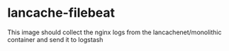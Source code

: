 # lancache-filebeat

This image should collect the nginx logs from the lancachenet/monolithic container and send it to logstash 